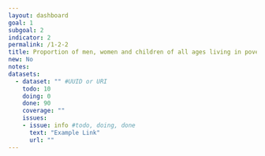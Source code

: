 ```yaml
---
layout: dashboard
goal: 1
subgoal: 2
indicator: 2
permalink: /1-2-2
title: Proportion of men, women and children of all ages living in poverty in all its dimensions according to national definitions
new: No
notes:
datasets:
  - dataset: "" #UUID or URI
    todo: 10
    doing: 0
    done: 90
    coverage: ""
    issues:
    - issue: info #todo, doing, done
      text: "Example Link"
      url: ""
---
```

